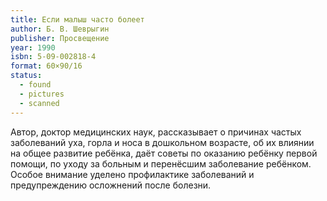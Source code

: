 ```yaml
---
title: Если малыш часто болеет
author: Б. В. Шеврыгин
publisher: Просвещение
year: 1990
isbn: 5-09-002818-4
format: 60×90/16
status:
  - found
  - pictures
  - scanned
---
```


Автор, доктор медицинских наук, рассказывает о причинах частых заболеваний уха, горла и носа в дошкольном возрасте, об их влиянии на общее развитие ребёнка, даёт советы по оказанию ребёнку первой помощи, по уходу за больным и перенёсшим заболевание ребёнком. Особое внимание уделено профилактике заболеваний и предупреждению осложнений после болезни.
